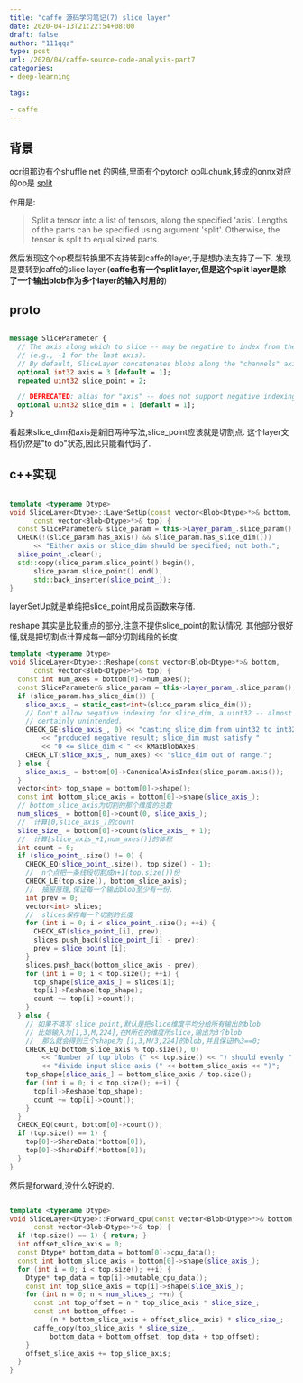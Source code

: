 ```yaml
---
title: "caffe 源码学习笔记(7) slice layer"
date: 2020-04-13T21:22:54+08:00
draft: false
author: "111qqz"
type: post
url: /2020/04/caffe-source-code-analysis-part7
categories:
- deep-learning

tags:

- caffe 
---
```



## 背景　

ocr组那边有个shuffle net 的网络,里面有个pytorch op叫chunk,转成的onnx对应的op是 [split](https://github.com/onnx/onnx/blob/master/docs/Operators.md#Split)  

作用是:

>Split a tensor into a list of tensors, along the specified 'axis'. Lengths of the parts can be specified using argument 'split'. Otherwise, the tensor is split to equal sized parts.

然后发现这个op模型转换里不支持转到caffe的layer,于是想办法支持了一下. 发现是要转到caffe的slice layer.(**caffe也有一个split layer,但是这个split layer是除了一个输出blob作为多个layer的输入时用的**)


## proto

```protobuf

message SliceParameter {
  // The axis along which to slice -- may be negative to index from the end
  // (e.g., -1 for the last axis).
  // By default, SliceLayer concatenates blobs along the "channels" axis (1).
  optional int32 axis = 3 [default = 1];
  repeated uint32 slice_point = 2;

  // DEPRECATED: alias for "axis" -- does not support negative indexing.
  optional uint32 slice_dim = 1 [default = 1];
}


```

看起来slice_dim和axis是新旧两种写法,slice_point应该就是切割点.  这个layer文档仍然是"to do"状态,因此只能看代码了.


## c++实现

```c++

template <typename Dtype>
void SliceLayer<Dtype>::LayerSetUp(const vector<Blob<Dtype>*>& bottom,
      const vector<Blob<Dtype>*>& top) {
  const SliceParameter& slice_param = this->layer_param_.slice_param();
  CHECK(!(slice_param.has_axis() && slice_param.has_slice_dim()))
      << "Either axis or slice_dim should be specified; not both.";
  slice_point_.clear();
  std::copy(slice_param.slice_point().begin(),
      slice_param.slice_point().end(),
      std::back_inserter(slice_point_));
}

```
layerSetUp就是单纯把slice_point用成员函数来存储.


reshape 其实是比较重点的部分,注意不提供slice_point的默认情况. 其他部分很好懂,就是把切割点计算成每一部分切割线段的长度.



```c++
template <typename Dtype>
void SliceLayer<Dtype>::Reshape(const vector<Blob<Dtype>*>& bottom,
      const vector<Blob<Dtype>*>& top) {
  const int num_axes = bottom[0]->num_axes();
  const SliceParameter& slice_param = this->layer_param_.slice_param();
  if (slice_param.has_slice_dim()) {
    slice_axis_ = static_cast<int>(slice_param.slice_dim());
    // Don't allow negative indexing for slice_dim, a uint32 -- almost
    // certainly unintended.
    CHECK_GE(slice_axis_, 0) << "casting slice_dim from uint32 to int32 "
        << "produced negative result; slice_dim must satisfy "
        << "0 <= slice_dim < " << kMaxBlobAxes;
    CHECK_LT(slice_axis_, num_axes) << "slice_dim out of range.";
  } else {
    slice_axis_ = bottom[0]->CanonicalAxisIndex(slice_param.axis());
  }
  vector<int> top_shape = bottom[0]->shape();
  const int bottom_slice_axis = bottom[0]->shape(slice_axis_);
  // bottom_slice_axis为切割的那个维度的总数
  num_slices_ = bottom[0]->count(0, slice_axis_);
  //  计算[0,slice_axis_)的count
  slice_size_ = bottom[0]->count(slice_axis_ + 1);
  //  计算[slice_axis_+1,num_axes()]的体积
  int count = 0;
  if (slice_point_.size() != 0) {
    CHECK_EQ(slice_point_.size(), top.size() - 1);
    //  n个点把一条线段切割成n+1(top.size())份
    CHECK_LE(top.size(), bottom_slice_axis);
    //  抽屉原理,保证每一个输出blob至少有一份.
    int prev = 0;
    vector<int> slices;
    //  slices保存每一个切割的长度
    for (int i = 0; i < slice_point_.size(); ++i) {
      CHECK_GT(slice_point_[i], prev);
      slices.push_back(slice_point_[i] - prev);
      prev = slice_point_[i];
    }
    slices.push_back(bottom_slice_axis - prev);
    for (int i = 0; i < top.size(); ++i) {
      top_shape[slice_axis_] = slices[i];
      top[i]->Reshape(top_shape);
      count += top[i]->count();
    }
  } else {
    // 如果不填写 slice_point,默认是把slice维度平均分给所有输出的blob
    // 比如输入为[1,3,M,224],在M所在的维度所slice,输出为3个blob
    //  那么就会得到三个shape为 [1,3,M/3,224]的blob,并且保证M%3==0; 
    CHECK_EQ(bottom_slice_axis % top.size(), 0)
        << "Number of top blobs (" << top.size() << ") should evenly "
        << "divide input slice axis (" << bottom_slice_axis << ")";
    top_shape[slice_axis_] = bottom_slice_axis / top.size();
    for (int i = 0; i < top.size(); ++i) {
      top[i]->Reshape(top_shape);
      count += top[i]->count();
    }
  }
  CHECK_EQ(count, bottom[0]->count());
  if (top.size() == 1) {
    top[0]->ShareData(*bottom[0]);
    top[0]->ShareDiff(*bottom[0]);
  }
}

```

然后是forward,没什么好说的.

```c++

template <typename Dtype>
void SliceLayer<Dtype>::Forward_cpu(const vector<Blob<Dtype>*>& bottom,
      const vector<Blob<Dtype>*>& top) {
  if (top.size() == 1) { return; }
  int offset_slice_axis = 0;
  const Dtype* bottom_data = bottom[0]->cpu_data();
  const int bottom_slice_axis = bottom[0]->shape(slice_axis_);
  for (int i = 0; i < top.size(); ++i) {
    Dtype* top_data = top[i]->mutable_cpu_data();
    const int top_slice_axis = top[i]->shape(slice_axis_);
    for (int n = 0; n < num_slices_; ++n) {
      const int top_offset = n * top_slice_axis * slice_size_;
      const int bottom_offset =
          (n * bottom_slice_axis + offset_slice_axis) * slice_size_;
      caffe_copy(top_slice_axis * slice_size_,
          bottom_data + bottom_offset, top_data + top_offset);
    }
    offset_slice_axis += top_slice_axis;
  }
}

```